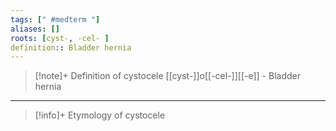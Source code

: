 ```yaml
---
tags: [" #medterm "]
aliases: []
roots: [cyst-, -cel- ]
definition:: Bladder hernia
---
```

>[!note]+ Definition of cystocele
> [[cyst-]]o[[-cel-]][[-e]] - Bladder hernia
___
>[!info]+ Etymology of cystocele


